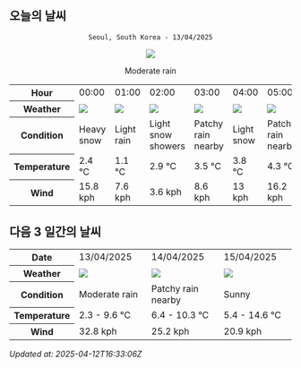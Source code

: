 ## 오늘의 날씨
<div align="center">

`Seoul, South Korea - 13/04/2025`

<img src="https://cdn.weatherapi.com/weather/64x64/day/302.png"/>

Moderate rain

</div>


<table>
    <tr>
        <th>Hour</th>
        <td>00:00</td><td>01:00</td><td>02:00</td><td>03:00</td><td>04:00</td><td>05:00</td><td>06:00</td><td>07:00</td><td>08:00</td><td>09:00</td><td>10:00</td><td>11:00</td><td>12:00</td><td>13:00</td><td>14:00</td><td>15:00</td><td>16:00</td><td>17:00</td><td>18:00</td><td>19:00</td><td>20:00</td><td>21:00</td><td>22:00</td><td>23:00</td>
    </tr>
    <tr>
        <th>Weather</th>
        <td><img src="https://cdn.weatherapi.com/weather/64x64/night/338.png"></img></td><td><img src="https://cdn.weatherapi.com/weather/64x64/night/296.png"></img></td><td><img src="https://cdn.weatherapi.com/weather/64x64/night/368.png"></img></td><td><img src="https://cdn.weatherapi.com/weather/64x64/night/176.png"></img></td><td><img src="https://cdn.weatherapi.com/weather/64x64/night/326.png"></img></td><td><img src="https://cdn.weatherapi.com/weather/64x64/night/176.png"></img></td><td><img src="https://cdn.weatherapi.com/weather/64x64/night/176.png"></img></td><td><img src="https://cdn.weatherapi.com/weather/64x64/day/113.png"></img></td><td><img src="https://cdn.weatherapi.com/weather/64x64/day/113.png"></img></td><td><img src="https://cdn.weatherapi.com/weather/64x64/day/113.png"></img></td><td><img src="https://cdn.weatherapi.com/weather/64x64/day/176.png"></img></td><td><img src="https://cdn.weatherapi.com/weather/64x64/day/176.png"></img></td><td><img src="https://cdn.weatherapi.com/weather/64x64/day/176.png"></img></td><td><img src="https://cdn.weatherapi.com/weather/64x64/day/176.png"></img></td><td><img src="https://cdn.weatherapi.com/weather/64x64/day/176.png"></img></td><td><img src="https://cdn.weatherapi.com/weather/64x64/day/119.png"></img></td><td><img src="https://cdn.weatherapi.com/weather/64x64/day/119.png"></img></td><td><img src="https://cdn.weatherapi.com/weather/64x64/day/122.png"></img></td><td><img src="https://cdn.weatherapi.com/weather/64x64/day/176.png"></img></td><td><img src="https://cdn.weatherapi.com/weather/64x64/day/176.png"></img></td><td><img src="https://cdn.weatherapi.com/weather/64x64/night/176.png"></img></td><td><img src="https://cdn.weatherapi.com/weather/64x64/night/176.png"></img></td><td><img src="https://cdn.weatherapi.com/weather/64x64/night/176.png"></img></td><td><img src="https://cdn.weatherapi.com/weather/64x64/night/353.png"></img></td>
    </tr>
    <tr>
        <th>Condition</th>
        <td width="200px">Heavy snow</td><td width="200px">Light rain</td><td width="200px">Light snow showers</td><td width="200px">Patchy rain nearby</td><td width="200px">Light snow</td><td width="200px">Patchy rain nearby</td><td width="200px">Patchy rain nearby</td><td width="200px">Sunny</td><td width="200px">Sunny</td><td width="200px">Sunny</td><td width="200px">Patchy rain nearby</td><td width="200px">Patchy rain nearby</td><td width="200px">Patchy rain nearby</td><td width="200px">Patchy rain nearby</td><td width="200px">Patchy rain nearby</td><td width="200px">Cloudy </td><td width="200px">Cloudy </td><td width="200px">Overcast </td><td width="200px">Patchy rain nearby</td><td width="200px">Patchy rain nearby</td><td width="200px">Patchy rain nearby</td><td width="200px">Patchy rain nearby</td><td width="200px">Patchy rain nearby</td><td width="200px">Light rain shower</td>
    </tr>
    <tr>
        <th>Temperature</th>
        <td>2.4 °C</td><td>1.1 °C</td><td>2.9 °C</td><td>3.5 °C</td><td>3.8 °C</td><td>4.3 °C</td><td>4.7 °C</td><td>6.4 °C</td><td>7.7 °C</td><td>9 °C</td><td>9.6 °C</td><td>9.4 °C</td><td>8.8 °C</td><td>7.8 °C</td><td>8.1 °C</td><td>8.6 °C</td><td>8.6 °C</td><td>7.9 °C</td><td>7.5 °C</td><td>7.7 °C</td><td>7.5 °C</td><td>7.5 °C</td><td>7.5 °C</td><td>7.5 °C</td>
    </tr>
    <tr>
        <th>Wind</th>
        <td>15.8 kph</td><td>7.6 kph</td><td>3.6 kph</td><td>8.6 kph</td><td>13 kph</td><td>16.2 kph</td><td>14.4 kph</td><td>18 kph</td><td>19.4 kph</td><td>24.1 kph</td><td>28.8 kph</td><td>32 kph</td><td>32.8 kph</td><td>31 kph</td><td>32.4 kph</td><td>29.5 kph</td><td>31 kph</td><td>25.6 kph</td><td>22 kph</td><td>20.9 kph</td><td>19.1 kph</td><td>20.5 kph</td><td>24.1 kph</td><td>22.7 kph</td>
    </tr>
</table>


## 다음 3 일간의 날씨


<table>
    <tr>
        <th>Date</th>
        <td>13/04/2025</td><td>14/04/2025</td><td>15/04/2025</td>
    </tr>
    <tr>
        <th>Weather</th>
        <td><img src="https://cdn.weatherapi.com/weather/64x64/day/302.png"/></td><td><img src="https://cdn.weatherapi.com/weather/64x64/day/176.png"/></td><td><img src="https://cdn.weatherapi.com/weather/64x64/day/113.png"/></td>
    </tr>
    <tr>
        <th>Condition</th>
        <td width="200px">Moderate rain</td><td width="200px">Patchy rain nearby</td><td width="200px">Sunny</td>
    </tr>
    <tr>
        <th>Temperature</th>
        <td>2.3 -  9.6 °C</td><td>6.4 -  10.3 °C</td><td>5.4 -  14.6 °C</td>
    </tr>
    <tr>
        <th>Wind</th>
        <td>32.8 kph</td><td>25.2 kph</td><td>20.9 kph</td>
    </tr>
</table>


*Updated at: 2025-04-12T16:33:06Z*
